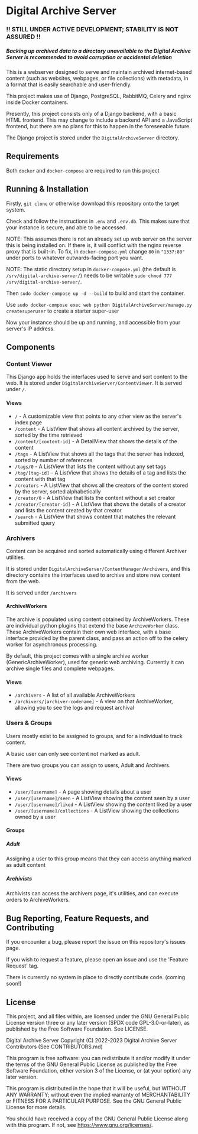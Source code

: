 # Digital Archive Server
### !! STILL UNDER ACTIVE DEVELOPMENT; STABILITY IS NOT ASSURED !!
##### Backing up archived data to a directory unavailable to the Digital Archive Server is recommended to avoid corruption or accidental deletion

This is a webserver designed to serve and maintain archived internet-based content (such as websites, webpages, or file collections) with metadata, 
in a format that is easily searchable and user-friendly.

This project makes use of Django, PostgreSQL, RabbitMQ, Celery and nginx inside Docker containers.

Presently, this project consists only of a Django backend, with a basic HTML frontend. 
This may change to include a backend API and a JavaScript frontend, but there are no plans for this to happen in the foreseeable future.

The Django project is stored under the `DigitalArchiveServer` directory.

## Requirements
Both `docker` and `docker-compose` are required to run this project

## Running & Installation
Firstly, `git clone` or otherwise download this repository onto the target system.

Check and follow the instructions in `.env` and `.env.db`. This makes sure that your instance is secure, and able to be accessed.

NOTE: This assumes there is not an already set up web server on the server this is being installed on. If there is, it will conflict with the nginx reverse proxy that is built-in.
To fix, in `docker-compose.yml` change `80` in `"1337:80"` under ports to whatever outwards-facing port you want.

NOTE: The static directory setup in `docker-compose.yml` (the default is `/srv/digital-archive-server/`) needs to be writable `sudo chmod 777 /srv/digital-archive-server/`.

Then `sudo docker-compose up -d --build` to build and start the container.

Use `sudo docker-compose exec web python DigitalArchiveServer/manage.py createsuperuser` to create a starter super-user

Now your instance should be up and running, and accessible from your server's IP address.

## Components
### Content Viewer
This Django app holds the interfaces used to serve and sort content to the web. 
It is stored under `DigitalArchiveServer/ContentViewer`.
It is served under `/`.

#### Views
 - `/` - A customizable view that points to any other view as the server's index page
 - `/content` - A ListView that shows all content archived by the server, sorted by the time retrieved
 - `/content/[content-id]` - A DetailView that shows the details of the content
 - `/tags` - A ListView that shows all the tags that the server has indexed, sorted by number of references
 - `/tags/0` - A ListView that lists the content without any set tags
 - `/tag/[tag-id]` - A ListView that shows the details of a tag and lists the content with that tag
 - `/creators` - A ListView that shows all the creators of the content stored by the server, sorted alphabetically
 - `/creator/0` - A ListView that lists the content without a set creator
 - `/creator/[creator-id]` - A ListView that shows the details of a creator and lists the content created by that creator
 - `/search` - A ListView that shows content that matches the relevant submitted query

### Archivers
Content can be acquired and sorted automatically using different Archiver utilities.

It is stored under `DigitalArchiveServer/ContentManager/Archivers`, and this directory contains the interfaces used to archive and store new content from the web.

It is served under `/archivers`

#### ArchiveWorkers
The archive is populated using content obtained by ArchiveWorkers. These are individual python plugins that extend the base `ArchiveWorker` class. 
These ArchiveWorkers contain their own web interface, with a base interface provided by the parent class, and pass an action off to the celery worker for asynchronous processing.

By default, this project comes with a single archive worker (GenericArchiveWorker), used for generic web archiving. Currently it can archive single files and complete webpages.

#### Views
 - `/archivers` - A list of all available ArchiveWorkers
 - `/archivers/[archiver-codename]` - A view on that ArchiveWorker, allowing you to see the logs and request archival

### Users & Groups
Users mostly exist to be assigned to groups, and for a individual to track content.

A basic user can only see content not marked as adult. 

There are two groups you can assign to users, Adult and Archivers.

#### Views 
 - `/user/[username]` - A page showing details about a user
 - `/user/[username]/seen` - A ListView showing the content seen by a user 
 - `/user/[username]/liked` - A ListView showing the content liked by a user
 - `/user/[username]/collections` - A ListView showing the collections owned by a user

#### Groups
##### Adult
Assigning a user to this group means that they can access anything marked as adult content

##### Archivists
Archivists can access the archivers page, it's utilities, and can execute orders to ArchiveWorkers.

## Bug Reporting, Feature Requests, and Contributing
If you encounter a bug, please report the issue on this repository's issues page.

If you wish to request a feature, please open an issue and use the 'Feature Request' tag.

There is currently no system in place to directly contribute code. (coming soon!)

## License
This project, and all files within, are licensed under the GNU General Public License version three or any later version (SPDX code GPL-3.0-or-later), as published by the Free Software Foundation.
See LICENSE.

Digital Archive Server
Copyright (C) 2022-2023 Digital Archive Server Contributors (See CONTRIBUTORS.md)

This program is free software: you can redistribute it and/or modify
it under the terms of the GNU General Public License as published by
the Free Software Foundation, either version 3 of the License, or
(at your option) any later version.

This program is distributed in the hope that it will be useful,
but WITHOUT ANY WARRANTY; without even the implied warranty of
MERCHANTABILITY or FITNESS FOR A PARTICULAR PURPOSE.  See the
GNU General Public License for more details.

You should have received a copy of the GNU General Public License
along with this program.  If not, see https://www.gnu.org/licenses/.
